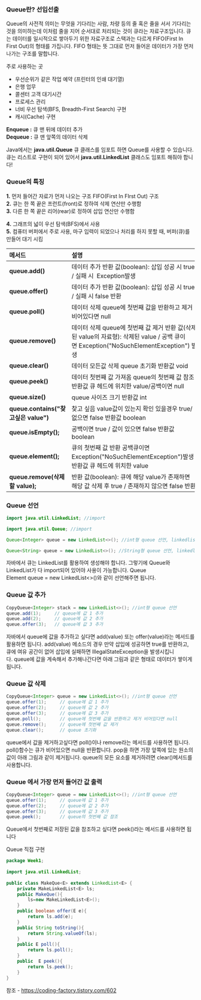 ### Queue란? 선입선출
Queue의 사전적 의미는 무엇을 기다리는 사람, 차량 등의 줄 혹은 줄을 서서 기다리는 것을 의미하는데 이처럼 줄을 지어 순서대로 처리되는 것이 큐라는 자료구조입니다. 큐는 데이터를 일시적으로 쌓아두기 위한 자료구조로 스택과는 다르게 FIFO(First In First Out)의 형태를 가집니다. FIFO 형태는 뜻 그대로 먼저 들어온 데이터가 가장 먼저 나가는 구조를 말합니다.


주로 사용하는 곳
- 우선순위가 같은 작업 예약 (프린터의 인쇄 대기열)
- 은행 업무
- 콜센터 고객 대기시간
- 프로세스 관리
- 너비 우선 탐색(BFS, Breadth-First Search) 구현
- 캐시(Cache) 구현


**Enqueue :** 큐 맨 뒤에 데이터 추가  
**Dequeue :** 큐 맨 앞쪽의 데이터 삭제


Java에서는 **java.util.Queue** 큐 클래스를 임포트 하면 Queue를 사용할 수 있습니다.  
큐는 리스트로 구현이 되어 있어서 **java.util.LinkedList** 클래스도 임포트 해줘야 합니다!

### Queue의 특징

**1.** 먼저 들어간 자료가 먼저 나오는 구조 FIFO(First In FIrst Out) 구조   
**2.** 큐는 한 쪽 끝은 프런트(front)로 정하여 삭제 연산만 수행함  
**3.** 다른 한 쪽 끝은 리어(rear)로 정하여 삽입 연산만 수행함  

**4.** 그래프의 넓이 우선 탐색(BFS)에서 사용  
**5.** 컴퓨터 버퍼에서 주로 사용, 마구 입력이 되었으나 처리를 하지 못할 때, 버퍼(큐)를 만들어 대기 시킴



| 메서드                           | 설명                                                                                                                                           |
|:-------------------------------- |:---------------------------------------------------------------------------------------------------------------------------------------------- |
| **queue.add()**                      | 데이터 추가       반환 값(boolean): 삽입 성공 시 true / 실패 시  Exception발생                                                                 |
| **queue.offer()**                    | 데이터 추가               반환 값(boolean): 삽입 성공 시 true / 실패 시 false 반환                                                             |
| **queue.poll()**                     | 데이터 삭제    queue에 첫번째 값을 반환하고 제거 비어있다면 null                                                                               |
| **queue.remove()**                   | 데이터 삭제     queue에 첫번째 값 제거     반환 값(삭제된 value의 자료형): 삭제된 value / 공백 큐이면 Exception("NoSuchElementException") 발생 |
| **queue.clear()**                    | 데이터 모든값 삭제 queue 초기화    반환값 void                                                                                                 |
| **queue.peek()**                     | 데이터 첫번째 값 가져옴            queue의 첫번째 값 참조    반환값 큐 헤드에 위치한 value/공백이면 null                                       |
| **queue.size()**                     | queue 사이즈 크기        반환값 int                                                                                                            |
| **queue.contains("찾고싶은 value")** | 찾고 싶음 value값이 있는지 확인 있을경우 true/ 없으면 false 반환값 boolean                                                                     |
| **queue.isEmpty();**                 | 공백이면 true / 값이 있으면 false 반환값 boolean                                                                                               |
| **queue.element();**                 | 큐의 첫번째 값 반환 공백큐이면 Exception("NoSuchElementException")발생 반환값 큐 헤드에 위치한 value                                           |
| **queue.remove(삭제할 value);**  | 반환 값(boolean): 큐에 해당 value가 존재하면 해당 값 삭제 후 true / 존재하지 않으면 false 반환                                                                                                                                               |

### Queue 선언

```java
import java.util.LinkedList; //import

import java.util.Queue; //import

Queue<Integer> queue = new LinkedList<>(); //int형 queue 선언, linkedlist 이용

Queue<String> queue = new LinkedList<>(); //String형 queue 선언, linkedlist 이용
```

자바에서 큐는 LinkedList를 활용하여 생성해야 합니다. 그렇기에 Queue와 LinkedList가 다 import되어 있어야 사용이 가능합니다. Queue Element queue = new LinkedList<>()와 같이 선언해주면 됩니다.

### Queue 값 추가

```java
CopyQueue<Integer> stack = new LinkedList<>(); //int형 queue 선언
queue.add(1);     // queue에 값 1 추가
queue.add(2);     // queue에 값 2 추가
queue.offer(3);   // queue에 값 3 추가
```

자바에서 queue에 값을 추가하고 싶다면 add(value) 또는 offer(value)라는 메서드를 활용하면 됩니다. add(value) 메소드의 경우 만약 삽입에 성공하면 true를 반환하고, 큐에 여유 공간이 없어 삽입에 실패하면 IllegalStateException을 발생시킵니다. queue에 값을 계속해서 추가해나간다면 아래 그림과 같은 형태로 데이터가 쌓이게 됩니다.


### Queue 값 삭제

```java
CopyQueue<Integer> queue = new LinkedList<>(); //int형 queue 선언
queue.offer(1);     // queue에 값 1 추가
queue.offer(2);     // queue에 값 2 추가
queue.offer(3);     // queue에 값 3 추가
queue.poll();       // queue에 첫번째 값을 반환하고 제거 비어있다면 null
queue.remove();     // queue에 첫번째 값 제거
queue.clear();      // queue 초기화
```

queue에서 값을 제거하고싶다면 poll()이나 remove라는 메서드를 사용하면 됩니다. poll()함수는 큐가 비어있으면 null을 반환합니다. pop을 하면 가장 앞쪽에 있는 원소의 값이 아래 그림과 같이 제거됩니다. queue의 모든 요소를 제거하려면 clear()메서드를 사용합니다.


### Queue 에서 가장 먼저 들어간 값 출력

```java
CopyQueue<Integer> queue = new LinkedList<>(); //int형 queue 선언
queue.offer(1);     // queue에 값 1 추가
queue.offer(2);     // queue에 값 2 추가
queue.offer(3);     // queue에 값 3 추가
queue.peek();       // queue의 첫번째 값 참조
```

Queue에서 첫번째로 저장된 값을 참조하고 싶다면 peek()라는 메서드를 사용하면 됩니다



Queue 직접 구현
```java
package Week1;  
  
import java.util.LinkedList;  
  
public class MakeQue<E> extends LinkedList<E> {  
    private MakeLinkedList<E> ls;  
    public MakeQue(){  
        ls=new MakeLinkedList<E>();  
    }  
    public boolean offer(E e){  
        return ls.add(e);  
    }  
    public String toString(){  
        return String.valueOf(ls);  
    }  
    public E poll(){  
        return ls.poll();  
    }  
    public  E peek(){  
        return ls.peek();  
    }  
}
```





참조 -   https://coding-factory.tistory.com/602
